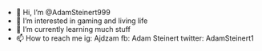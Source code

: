 - 👋 Hi, I’m @AdamSteinert999
- 👀 I’m interested in gaming and living life 
- 🌱 I’m currently learning much stuff
- 📫 How to reach me 
ig: Ajdzam
fb: Adam Steinert
twitter: AdamSteinert1

<!---
AdamSteinert999/AdamSteinert999 is a ✨ special ✨ repository because its `README.md` (this file) appears on your GitHub profile.
You can click the Preview link to take a look at your changes.
--->
